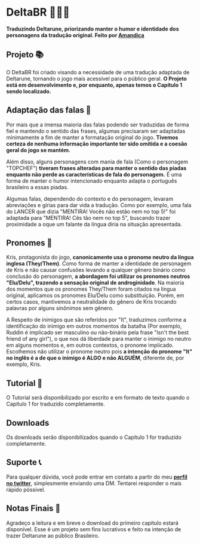 # DeltaBR 💙💚💛
**Traduzindo Deltarune, priorizando manter o humor e identidade dos personagens da tradução original. Feito por [Amandica](https://x.com/amandicalove)**
## Projeto 📚
O DeltaBR foi criado visando a necessidade de uma tradução adaptada de Deltarune, tornando o jogo mais acessível para o público geral. **O Projeto está em desenvolvimento e, por enquanto, apenas temos o Capítulo 1 sendo localizado.**
## Adaptação das falas 💬
Por mais que a imensa maioria das falas podendo ser traduzidas de forma fiel e mantendo o sentido das frases, algumas precisaram ser adaptadas minimamente a fim de manter a formatação original do jogo. **Tivemos certeza de nenhuma informação importante ter sido omitida e a coesão geral do jogo se mantém.**

Além disso, alguns personagens com mania de fala (Como o personagem "TOPCHEF") **tiveram frases alteradas para manter o sentido das piadas enquanto não perde as características de fala do personagem.** É uma forma de manter o humor intencionado enquanto adapta o português brasileiro a essas piadas.

Algumas falas, dependendo do contexto e do personagem, levaram abreviações e gírias para dar vida a tradução. Como por exemplo, uma fala do LANCER que dizia "MENTIRA! Vocês não estão nem no top 5!" foi adaptada para "MENTIRA! Cês tão nem no top 5", buscando trazer proximidade a oque um falante da língua diria na situação apresentada.
## Pronomes 👑
Kris, protagonista do jogo, **canonicamente usa o pronome neutro da língua inglesa (They/Them)**. Como forma de manter a identidade de personagem de Kris e não causar confusões levando a qualquer gênero binário como conclusão do personagem, **a abordagem foi utilizar os pronomes neutros "Elu/Delu", trazendo a sensação original de androginidade**. Na maioria dos momentos que os pronomes They/Them foram citados na língua original, aplicamos os pronomes Elu/Delu como substituição. Porém, em certos casos, mantivemos a neutralidade do gênero de Kris trocando palavras por alguns sinônimos sem gênero.

A Respeito de inimigos que são referidos por "It", traduzimos conforme a identificação do inimigo em outros momentos da batalha (Por exemplo, Ruddin é implicado ser masculino ou não-binário pela frase "Isn't the best friend of any girl"), o que nos dá liberdade para manter o inimigo no neutro em alguns momentos e, em outros contextos, o pronome implicado. Escolhemos não utilizar o pronome neutro pois **a intenção do pronome "It" no inglês é a de que o inimigo é ALGO e não ALGUÉM**, diferente de, por exemplo, Kris.
## Tutorial 📝
O Tutorial será disponibilizado por escrito e em formato de texto quando o Capítulo 1 for traduzido completamente.
## Downloads
Os downloads serão disponibilizados quando o Capítulo 1 for traduzido completamente.
## Suporte 📞
Para qualquer dúvida, você pode entrar em contato a partir do meu **[perfil no twitter](https://x.com/amandicalove)**, simplesmente enviando uma DM. Tentarei responder o mais rápido póssivel.
## Notas Finais 📎
Agradeço a leitura e em breve o download do primeiro capítulo estará disponível. Esse é um projeto sem fins lucrativos e feito na intenção de trazer Deltarune ao público Brasileiro.
